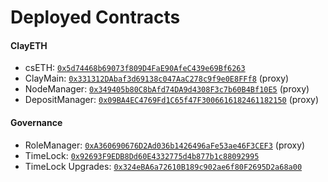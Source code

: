 # Deployed Contracts

#### ClayETH

- csETH: [`0x5d74468b69073f809D4FaE90AfeC439e69Bf6263`](https://etherscan.io/address/0x5d74468b69073f809D4FaE90AfeC439e69Bf6263)
- ClayMain: [`0x331312DAbaf3d69138c047AaC278c9f9e0E8FFf8`](https://etherscan.io/address/0x331312DAbaf3d69138c047AaC278c9f9e0E8FFf8) (proxy)
- NodeManager: [`0x349405b80C8bAfd74DA9d4308F3c7b60B4Bf10E5`](https://etherscan.io/address/0x349405b80C8bAfd74DA9d4308F3c7b60B4Bf10E5) (proxy)
- DepositManager: [`0x09BA4EC4769Fd1C65f47F3006616182461182150`](https://etherscan.io/address/0x09BA4EC4769Fd1C65f47F3006616182461182150) (proxy)


#### Governance

- RoleManager: [`0xA360690676D2Ad036b1426496aFe53ae46F3CEF3`](https://etherscan.io/address/0xA360690676D2Ad036b1426496aFe53ae46F3CEF3) (proxy)
- TimeLock: [`0x92693F9EDB8Dd60E4332775d4b877b1c88092995`](https://etherscan.io/address/0x92693F9EDB8Dd60E4332775d4b877b1c88092995)
- TimeLock Upgrades: [`0x324eBA6a72610B189c902ae6f80F2695D2a68a00`](https://etherscan.io/address/0x324eBA6a72610B189c902ae6f80F2695D2a68a00)